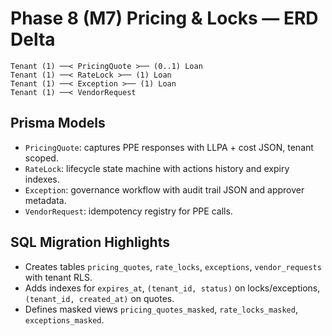 # Phase 8 (M7) Pricing & Locks — ERD Delta

```
Tenant (1) ──< PricingQuote >── (0..1) Loan
Tenant (1) ──< RateLock >── (1) Loan
Tenant (1) ──< Exception >── (1) Loan
Tenant (1) ──< VendorRequest
```

## Prisma Models
- `PricingQuote`: captures PPE responses with LLPA + cost JSON, tenant scoped.
- `RateLock`: lifecycle state machine with actions history and expiry indexes.
- `Exception`: governance workflow with audit trail JSON and approver metadata.
- `VendorRequest`: idempotency registry for PPE calls.

## SQL Migration Highlights
- Creates tables `pricing_quotes`, `rate_locks`, `exceptions`, `vendor_requests` with tenant RLS.
- Adds indexes for `expires_at`, `(tenant_id, status)` on locks/exceptions, `(tenant_id, created_at)` on quotes.
- Defines masked views `pricing_quotes_masked`, `rate_locks_masked`, `exceptions_masked`.
